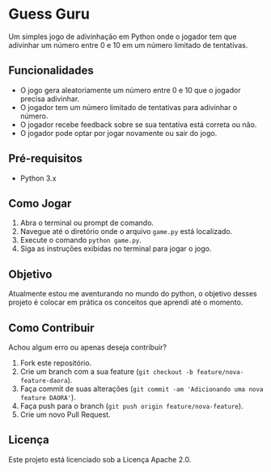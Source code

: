 # Guess Guru

Um simples jogo de adivinhação em Python onde o jogador tem que adivinhar um número entre 0 e 10 em um número limitado de tentativas.

## Funcionalidades

- O jogo gera aleatoriamente um número entre 0 e 10 que o jogador precisa adivinhar.
- O jogador tem um número limitado de tentativas para adivinhar o número.
- O jogador recebe feedback sobre se sua tentativa está correta ou não.
- O jogador pode optar por jogar novamente ou sair do jogo.

## Pré-requisitos

- Python 3.x

## Como Jogar

1. Abra o terminal ou prompt de comando.
2. Navegue até o diretório onde o arquivo `game.py` está localizado.
3. Execute o comando `python game.py`.
4. Siga as instruções exibidas no terminal para jogar o jogo.

## Objetivo

Atualmente estou me aventurando no mundo do python, o objetivo desses projeto é colocar em prática
os conceitos que aprendi até o momento.

## Como Contribuir

Achou algum erro ou apenas deseja contribuir?

1. Fork este repositório.
2. Crie um branch com a sua feature (`git checkout -b feature/nova-feature-daora`).
3. Faça commit de suas alterações (`git commit -am 'Adicionando uma nova feature DAORA'`).
4. Faça push para o branch (`git push origin feature/nova-feature`).
5. Crie um novo Pull Request.

## Licença

Este projeto está licenciado sob a Licença Apache 2.0.
